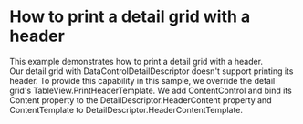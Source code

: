 # How to print a detail grid with a header


This example demonstrates how to print a detail grid with a header.<br />Our detail grid with DataControlDetailDescriptor doesn't support printing its header. To provide this capability in this sample, we override the detail grid's TableView.PrintHeaderTemplate. We add ContentControl and bind its Content property to the DetailDescriptor.HeaderContent property and ContentTemplate to DetailDescriptor.HeaderContentTemplate.

<br/>


